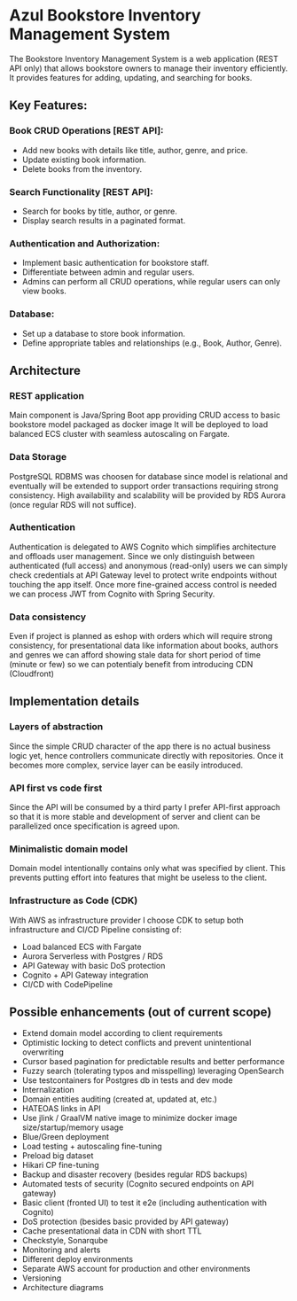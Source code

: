 # Azul Bookstore Inventory Management System 

The Bookstore Inventory Management System is a web application (REST API only) that allows bookstore owners to manage their inventory efficiently. It provides features for adding, updating, and searching for books.

## Key Features:

### Book CRUD Operations [REST API]:
- Add new books with details like title, author, genre, and price.
- Update existing book information.
- Delete books from the inventory.

### Search Functionality [REST API]:
- Search for books by title, author, or genre.
- Display search results in a paginated format.

### Authentication and Authorization:
- Implement basic authentication for bookstore staff.
- Differentiate between admin and regular users.
- Admins can perform all CRUD operations, while regular users can only view books.

### Database:
- Set up a database to store book information.
- Define appropriate tables and relationships (e.g., Book, Author, Genre).


## Architecture

### REST application
Main component is Java/Spring Boot app providing CRUD access to basic bookstore model packaged as docker image
It will be deployed to load balanced ECS cluster with seamless autoscaling on Fargate. 

### Data Storage
PostgreSQL RDBMS was choosen for database since model is relational and eventually will be extended to support order transactions requiring strong consistency.
High availability and scalability will be provided by RDS Aurora (once regular RDS will not suffice).

### Authentication
Authentication is delegated to AWS Cognito which simplifies architecture and offloads user management.
Since we only distinguish between authenticated (full access) and anonymous (read-only) users we can simply check credentials at API Gateway level to protect write endpoints without touching the app itself.
Once more fine-grained access control is needed we can process JWT from Cognito with Spring Security.

### Data consistency
Even if project is planned as eshop with orders which will require strong consistency, for presentational data like information about books, authors and genres we can afford showing stale data for short period of time (minute or few) so we can potentialy benefit from introducing CDN (Cloudfront)


## Implementation details

### Layers of abstraction
Since the simple CRUD character of the app there is no actual business logic yet, hence controllers communicate directly with repositories.
Once it becomes more complex, service layer can be easily introduced.

### API first vs code first
Since the API will be consumed by a third party I prefer API-first approach so that it is more stable and development of
server and client can be parallelized once specification is agreed upon.

### Minimalistic domain model
Domain model intentionally contains only what was specified by client. This prevents putting effort into features that might be useless to the client.

### Infrastructure as Code (CDK)
With AWS as infrastructure provider I choose CDK to setup both infrastructure and CI/CD Pipeline consisting of:
- Load balanced ECS with Fargate
- Aurora Serverless with Postgres / RDS
- API Gateway with basic DoS protection
- Cognito + API Gateway integration
- CI/CD with CodePipeline


## Possible enhancements (out of current scope)
- Extend domain model according to client requirements
- Optimistic locking to detect conflicts and prevent unintentional overwriting
- Cursor based pagination for predictable results and better performance
- Fuzzy search (tolerating typos and misspelling) leveraging OpenSearch
- Use testcontainers for Postgres db in tests and dev mode
- Internalization
- Domain entities auditing (created at, updated at, etc.)
- HATEOAS links in API
- Use jlink / GraalVM native image to minimize docker image size/startup/memory usage
- Blue/Green deployment
- Load testing + autoscaling fine-tuning
- Preload big dataset
- Hikari CP fine-tuning
- Backup and disaster recovery (besides regular RDS backups)
- Automated tests of security (Cognito secured endpoints on API gateway)
- Basic client (fronted UI) to test it e2e (including authentication with Cognito)
- DoS protection (besides basic provided by API gateway)
- Cache presentational data in CDN with short TTL
- Checkstyle, Sonarqube
- Monitoring and alerts
- Different deploy environments
- Separate AWS account for production and other environments
- Versioning
- Architecture diagrams
